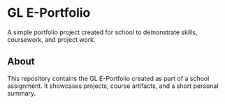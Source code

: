 # GL E-Portfolio

A simple portfolio project created for school to demonstrate skills, coursework, and project work.

## About
This repository contains the GL E-Portfolio created as part of a school assignment. It showcases projects, course artifacts, and a short personal summary.




